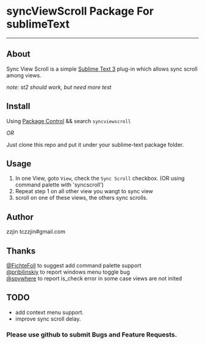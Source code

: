 # syncViewScroll Package For sublimeText

--------

## About

Sync View Scroll is a simple [Sublime Text 3](http://www.sublimetext.com/3 ) plug-in which allows sync scroll among views.

*note: st2 should work, but need more test*

## Install

Using [Package Control](https://sublime.wbond.net/installation) && search `syncviewscroll`

*OR*

Just clone this repo and put it under your sublime-text package folder.

## Usage

1. In one View, goto `View`, check the `Sync Scroll` checkbox. (OR using command palette with 'syncscroll')
2. Repeat step 1 on all other view you wangt to sync view
3. scroll on one of these views, the others sync scrolls.

## Author
zzjin tczzjin#gmail.com

## Thanks
 [@FichteFoll](https://github.com/FichteFoll) to suggest add command palette support  
 [@pribilinskiy](https://github.com/pribilinskiy) to report windows menu toggle bug  
 [@spywhere](https://github.com/spywhere) to report is_check error in some case views are not inited  

## TODO

* add context menu support.
* improve sync scroll delay.

### Please use github to submit Bugs and Feature Requests.
